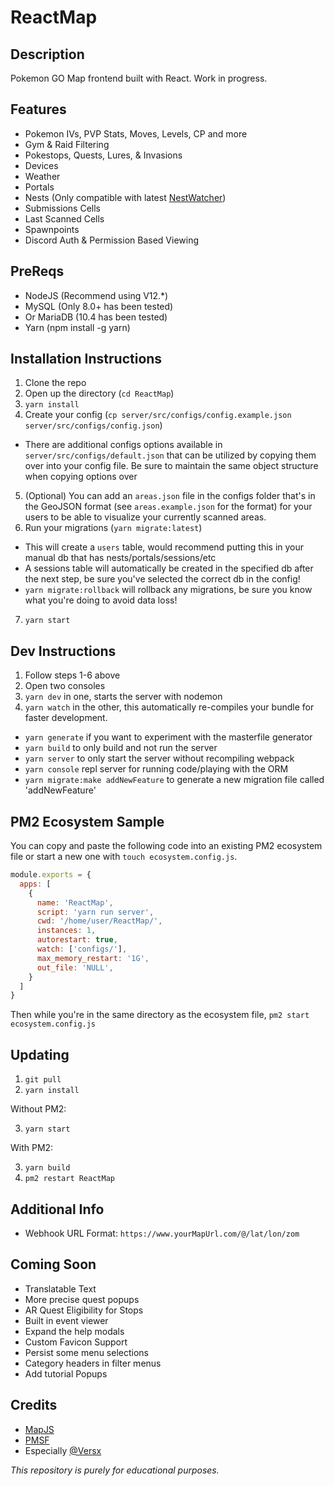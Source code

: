 # ReactMap

## Description
 Pokemon GO Map frontend built with React. Work in progress. 

## Features 
- Pokemon IVs, PVP Stats, Moves, Levels, CP and more
- Gym & Raid Filtering
- Pokestops, Quests, Lures, & Invasions
- Devices 
- Weather 
- Portals
- Nests (Only compatible with latest [NestWatcher](https://github.com/M4d40/nestwatcher))
- Submissions Cells
- Last Scanned Cells
- Spawnpoints
- Discord Auth & Permission Based Viewing

## PreReqs
- NodeJS (Recommend using V12.*)
- MySQL (Only 8.0+ has been tested)
- Or MariaDB (10.4 has been tested)
- Yarn (npm install -g yarn)

## Installation Instructions
1. Clone the repo
2. Open up the directory (`cd ReactMap`)
3. `yarn install`
4. Create your config (`cp server/src/configs/config.example.json server/src/configs/config.json`)
- There are additional configs options available in `server/src/configs/default.json` that can be utilized by copying them over into your config file. Be sure to maintain the same object structure when copying options over
5. (Optional) You can add an `areas.json` file in the configs folder that's in the GeoJSON format (see `areas.example.json` for the format) for your users to be able to visualize your currently scanned areas.
6. Run your migrations (`yarn migrate:latest`)
- This will create a `users` table, would recommend putting this in your manual db that has nests/portals/sessions/etc 
- A sessions table will automatically be created in the specified db after the next step, be sure you've selected the correct db in the config!
- `yarn migrate:rollback` will rollback any migrations, be sure you know what you're doing to avoid data loss!
7. `yarn start`
## Dev Instructions
1. Follow steps 1-6 above
2. Open two consoles
3. `yarn dev` in one, starts the server with nodemon
4. `yarn watch` in the other, this automatically re-compiles your bundle for faster development.
- `yarn generate` if you want to experiment with the masterfile generator
- `yarn build` to only build and not run the server
- `yarn server` to only start the server without recompiling webpack
- `yarn console` repl server for running code/playing with the ORM
- `yarn migrate:make addNewFeature` to generate a new migration file called 'addNewFeature'

## PM2 Ecosystem Sample
You can copy and paste the following code into an existing PM2 ecosystem file or start a new one with `touch ecosystem.config.js`.
```js
module.exports = {
  apps: [
    {
      name: 'ReactMap',
      script: 'yarn run server',
      cwd: '/home/user/ReactMap/',
      instances: 1,
      autorestart: true,
      watch: ['configs/'],
      max_memory_restart: '1G',
      out_file: 'NULL',
    }
  ]
}
```
Then while you're in the same directory as the ecosystem file, `pm2 start ecosystem.config.js`
## Updating
1. `git pull`
2. `yarn install`

Without PM2:

3. `yarn start`

With PM2:

3. `yarn build`
4. `pm2 restart ReactMap`

## Additional Info
- Webhook URL Format: `https://www.yourMapUrl.com/@/lat/lon/zom`

## Coming Soon
- Translatable Text
- More precise quest popups
- AR Quest Eligibility for Stops
- Built in event viewer
- Expand the help modals
- Custom Favicon Support
- Persist some menu selections
- Category headers in filter menus
- Add tutorial Popups

## Credits
- [MapJS](https://github.com/WatWowMap/MapJS)
- [PMSF](https://github.com/pmsf/pmsf)
- Especially [@Versx](https://github.com/versx)

_This repository is purely for educational purposes._
